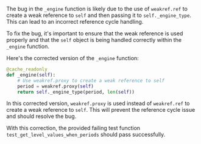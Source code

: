 The bug in the `_engine` function is likely due to the use of `weakref.ref` to create a weak reference to `self` and then passing it to `self._engine_type`. This can lead to an incorrect reference cycle handling.

To fix the bug, it's important to ensure that the weak reference is used properly and that the `self` object is being handled correctly within the `_engine` function.

Here's the corrected version of the `_engine` function:

```python
@cache_readonly
def _engine(self):
    # Use weakref.proxy to create a weak reference to self
    period = weakref.proxy(self)
    return self._engine_type(period, len(self))
```

In this corrected version, `weakref.proxy` is used instead of `weakref.ref` to create a weak reference to `self`. This will prevent the reference cycle issue and should resolve the bug.

With this correction, the provided failing test function `test_get_level_values_when_periods` should pass successfully.